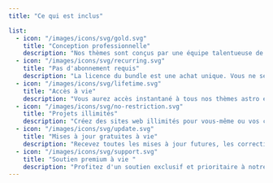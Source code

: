 ```yaml
---
title: "Ce qui est inclus"

list:
  - icon: "/images/icons/svg/gold.svg"
    title: "Conception professionnelle"
    description: "Nos thèmes sont conçus par une équipe talentueuse de designers et de développeurs."
  - icon: "/images/icons/svg/recurring.svg"
    title: "Pas d'abonnement requis"
    description: "La licence du bundle est une achat unique. Vous ne serez pas facturé à nouveau après le paiement initial."
  - icon: "/images/icons/svg/lifetime.svg"
    title: "Accès à vie"
    description: "Vous aurez accès instantané à tous nos thèmes astro exceptionnels dès maintenant, ainsi qu'aux futures ajouts !"
  - icon: "/images/icons/svg/no-restriction.svg"
    title: "Projets illimités"
    description: "Créez des sites web illimités pour vous-même ou vos clients."
  - icon: "/images/icons/svg/update.svg"
    title: "Mises à jour gratuites à vie"
    description: "Recevez toutes les mises à jour futures, les corrections de bugs et les nouvelles fonctionnalités sans frais supplémentaires."
  - icon: "/images/icons/svg/support.svg"
    title: "Soutien premium à vie "
    description: "Profitez d'un soutien exclusif et prioritaire à notre équipe de soutien compétente."
---
```

